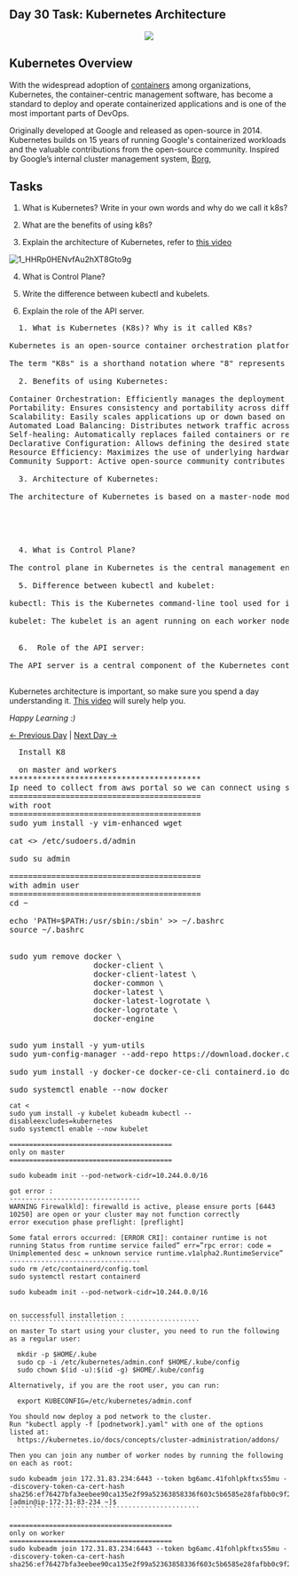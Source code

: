 ## Day 30 Task: Kubernetes Architecture

<p  align="center"><img  align="center"  src="https://kubernetes.io/images/kubernetes-horizontal-color.png"  /></p>

## Kubernetes Overview

With the widespread adoption of [containers](https://cloud.google.com/containers) among organizations, Kubernetes, the container-centric management software, has become a standard to deploy and operate containerized applications and is one of the most important parts of DevOps.

Originally developed at Google and released as open-source in 2014. Kubernetes builds on 15 years of running Google's containerized workloads and the valuable contributions from the open-source community. Inspired by Google’s internal cluster management system, [Borg](https://research.google.com/pubs/pub43438.html),

## Tasks

1. What is Kubernetes? Write in your own words and why do we call it k8s?

2. What are the benefits of using k8s?

3. Explain the architecture of Kubernetes, refer to [this video](https://youtu.be/FqfoDUhzyDo)

![1_HHRp0HENvfAu2hXT8Gto9g](https://github.com/kmahendra999/90DaysOfDevOps/assets/9668316/df6e97f1-26ae-43f1-90ac-befd8180e960)

4. What is Control Plane?

5. Write the difference between kubectl and kubelets.

6. Explain the role of the API server.


<pre>
  1. What is Kubernetes (K8s)? Why is it called K8s?

Kubernetes is an open-source container orchestration platform designed to automate the deployment, scaling, and management of containerized applications. It provides a framework for automating the deployment, scaling, and operation of application containers across clusters of hosts. The name "Kubernetes" is derived from Greek, meaning "helmsman" or "pilot," reflecting its role in steering and managing containerized applications.

The term "K8s" is a shorthand notation where "8" represents the eight letters between "K" and "s" in "Kubernetes."

  2. Benefits of using Kubernetes:

Container Orchestration: Efficiently manages the deployment and scaling of containerized applications.
Portability: Ensures consistency and portability across different environments, reducing compatibility issues.
Scalability: Easily scales applications up or down based on demand, optimizing resource utilization.
Automated Load Balancing: Distributes network traffic across multiple containers to ensure optimal performance.
Self-healing: Automatically replaces failed containers or reschedules workloads to maintain system health.
Declarative Configuration: Allows defining the desired state of the application, automatically adjusting to changes.
Resource Efficiency: Maximizes the use of underlying hardware resources through efficient container management.
Community Support: Active open-source community contributes to continuous improvement and innovation.

  3. Architecture of Kubernetes:

The architecture of Kubernetes is based on a master-node model. The master node manages the cluster, while worker nodes host the running applications. Key components include the API server, etcd, Controller Manager, Scheduler, and Kubelet.

  



  4. What is Control Plane?

The control plane in Kubernetes is the central management entity responsible for regulating the state of the cluster. It consists of several components, including the API server, Controller Manager, Scheduler, and etcd. The control plane makes decisions about the cluster's desired state based on API server input, continuously working to maintain the cluster in the desired configuration.

  5. Difference between kubectl and kubelet:

kubectl: This is the Kubernetes command-line tool used for interacting with the Kubernetes cluster. Developers and administrators use kubectl to deploy applications, inspect and manage cluster resources, and perform various administrative tasks.

kubelet: The kubelet is an agent running on each worker node in the cluster. It communicates with the API server and ensures that containers are running in a Pod. It takes care of starting, stopping, and maintaining application containers based on the Pod specifications provided by the control plane.


  6.  Role of the API server:

The API server is a central component of the Kubernetes control plane. It serves as the primary interface for all interactions with the cluster, receiving and processing requests from kubectl, kubelet, and other Kubernetes components. The API server validates and processes these requests, ensuring that the cluster stays in the desired state. It exposes the Kubernetes API, allowing users to manage and control the entire system. The API server is a key component for the declarative configuration of the cluster and the coordination of activities among various components.
  
</pre>

Kubernetes architecture is important, so make sure you spend a day understanding it. [This video](https://youtu.be/FqfoDUhzyDo) will surely help you.

_Happy Learning :)_

[← Previous Day](../day29/README.md) | [Next Day →](../day31/README.md)


<pre>
  Install K8

  on master and workers
*****************************************
Ip need to collect from aws portal so we can connect using short names
=========================================
with root
=========================================
sudo yum install -y vim-enhanced wget

cat <<EOF | sudo tee /etc/hosts
127.0.0.1   localhost localhost.localdomain localhost4 localhost4.localdomain4
::1         localhost localhost.localdomain localhost6 localhost6.localdomain6
3.82.187.188 master ip-172-31-83-234.ec2.internal
3.85.159.54 worker1 ip-172-31-81-232.ec2.internal
3.86.148.53 worker2 ip-172-31-81-226.ec2.internal
EOF

swapoff -a
systemctl disable firewalld
systemctl stop firewalld
setenforce 0

sed -i "s/^SELINUX=enforcing/SELINUX=disabled/" /etc/sysconfig/selinux

useradd admin
echo -e "redhat\nredhat" | passwd admin
echo "admin ALL=(ALL) NOPASSWD: ALL" >> /etc/sudoers.d/admin

sudo su admin

=========================================
with admin user
=========================================
cd ~

echo 'PATH=$PATH:/usr/sbin:/sbin' >> ~/.bashrc
source ~/.bashrc


sudo yum remove docker \
                  docker-client \
                  docker-client-latest \
                  docker-common \
                  docker-latest \
                  docker-latest-logrotate \
                  docker-logrotate \
                  docker-engine


sudo yum install -y yum-utils
sudo yum-config-manager --add-repo https://download.docker.com/linux/centos/docker-ce.repo

sudo yum install -y docker-ce docker-ce-cli containerd.io docker-buildx-plugin docker-compose-plugin

sudo systemctl enable --now docker
<code>
cat <<EOF | sudo tee /etc/yum.repos.d/kubernetes.repo
[kubernetes]
name=Kubernetes
baseurl=https://pkgs.k8s.io/core:/stable:/v1.29/rpm/
enabled=1
gpgcheck=1
gpgkey=https://pkgs.k8s.io/core:/stable:/v1.29/rpm/repodata/repomd.xml.key
exclude=kubelet kubeadm kubectl cri-tools kubernetes-cni
EOF
</code>
sudo yum install -y kubelet kubeadm kubectl --disableexcludes=kubernetes
sudo systemctl enable --now kubelet

=========================================
only on master
=========================================

sudo kubeadm init --pod-network-cidr=10.244.0.0/16 

got error :
---------------------------------
WARNING Firewalkld]: firewalld is active, please ensure ports [6443 10250] are open or your cluster may not function correctly
error execution phase preflight: [preflight] 

Some fatal errors occurred: [ERROR CRI]: container runtime is not running Status from runtime service failed” err=”rpc error: code = Unimplemented desc = unknown service runtime.v1alpha2.RuntimeService”
---------------------------------
sudo rm /etc/containerd/config.toml
sudo systemctl restart containerd

sudo kubeadm init --pod-network-cidr=10.244.0.0/16 


on successfull installetion :
````````````````````````````````````````````````
on master To start using your cluster, you need to run the following as a regular user:

  mkdir -p $HOME/.kube
  sudo cp -i /etc/kubernetes/admin.conf $HOME/.kube/config
  sudo chown $(id -u):$(id -g) $HOME/.kube/config

Alternatively, if you are the root user, you can run:

  export KUBECONFIG=/etc/kubernetes/admin.conf

You should now deploy a pod network to the cluster.
Run "kubectl apply -f [podnetwork].yaml" with one of the options listed at:
  https://kubernetes.io/docs/concepts/cluster-administration/addons/

Then you can join any number of worker nodes by running the following on each as root:

sudo kubeadm join 172.31.83.234:6443 --token bg6amc.41fohlpkftxs55mu --discovery-token-ca-cert-hash sha256:ef76427bfa3eebee90ca135e2f99a52363858336f603c5b6585e28fafbb0c9f2
[admin@ip-172-31-83-234 ~]$
````````````````````````````````````````````````

=========================================
only on worker
=========================================
sudo kubeadm join 172.31.83.234:6443 --token bg6amc.41fohlpkftxs55mu --discovery-token-ca-cert-hash sha256:ef76427bfa3eebee90ca135e2f99a52363858336f603c5b6585e28fafbb0c9f2


</pre>
